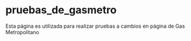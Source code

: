 # pruebas_de_gasmetro
Esta página es utilizada para realizar pruebas a cambios en página de Gas Metropolitano
